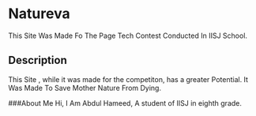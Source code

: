 # Natureva

This Site Was Made Fo The Page Tech Contest Conducted In IISJ School.

## Description

This Site , while it was made for the competiton, has a greater Potential. It Was Made To Save Mother Nature From Dying.

###About Me
Hi, I Am Abdul Hameed, A student of IISJ in eighth grade.
